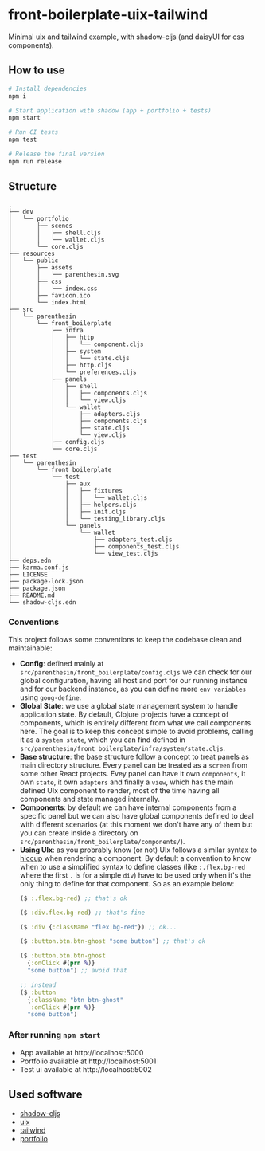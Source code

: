 # front-boilerplate-uix-tailwind 

Minimal uix and tailwind example, with shadow-cljs (and daisyUI for css components).

## How to use
```bash
# Install dependencies
npm i

# Start application with shadow (app + portfolio + tests)
npm start

# Run CI tests
npm test

# Release the final version
npm run release
```

## Structure
```
.
├── dev
│   └── portfolio
│       ├── scenes
│       │   ├── shell.cljs
│       │   └── wallet.cljs
│       └── core.cljs
├── resources
│   └── public
│       ├── assets
│       │   └── parenthesin.svg
│       ├── css
│       │   └── index.css
│       ├── favicon.ico
│       └── index.html
├── src
│   └── parenthesin
│       └── front_boilerplate
│           ├── infra
│           │   ├── http
│           │   │   └── component.cljs
│           │   ├── system
│           │   │   └── state.cljs
│           │   ├── http.cljs
│           │   └── preferences.cljs
│           ├── panels
│           │   ├── shell
│           │   │   ├── components.cljs
│           │   │   └── view.cljs
│           │   └── wallet
│           │       ├── adapters.cljs
│           │       ├── components.cljs
│           │       ├── state.cljs
│           │       └── view.cljs
│           ├── config.cljs
│           └── core.cljs
├── test
│   └── parenthesin
│       └── front_boilerplate
│           └── test
│               ├── aux
│               │   ├── fixtures
│               │   │   └── wallet.cljs
│               │   ├── helpers.cljs
│               │   ├── init.cljs
│               │   └── testing_library.cljs
│               └── panels
│                   └── wallet
│                       ├── adapters_test.cljs
│                       ├── components_test.cljs
│                       └── view_test.cljs
├── deps.edn
├── karma.conf.js
├── LICENSE
├── package-lock.json
├── package.json
├── README.md
└── shadow-cljs.edn
```

### Conventions
This project follows some conventions to keep the codebase clean and maintainable:
- **Config**: defined mainly at `src/parenthesin/front_boilerplate/config.cljs` we can check for our global configuration, having all host and port for our running instance and for our backend instance, as you can define more `env variables` using `goog-define`.
- **Global State**: we use a global state management system to handle application state. By default, Clojure projects have a concept of components, which is entirely different from what we call components here. The goal is to keep this concept simple to avoid problems, calling it as a `system state`, which you can find defined in `src/parenthesin/front_boilerplate/infra/system/state.cljs`.
- **Base structure**: the base structure follow a concept to treat panels as main directory structure. Every panel can be treated as a `screen` from some other React projects. Evey panel can have it own `components`, it own `state`, it own `adapters` and finally a `view`, which has the main defined UIx component to render, most of the time having all components and state managed internally.
- **Components**: by default we can have internal components from a specific panel but we can also have global components defined to deal with different scenarios (at this moment we don't have any of them but you can create inside a directory on `src/parenthesin/front_boilerplate/components/`).
- **Using UIx**: as you probrably know (or not) UIx follows a similar syntax to [hiccup](https://github.com/weavejester/hiccup) when rendering a component. By default a convention to know when to use a simplified syntax to define classes (like `:.flex.bg-red` where the first `.` is for a simple `div`) have to be used only when it's the only thing to define for that component. So as an example below:
    ```cljs
    ($ :.flex.bg-red) ;; that's ok

    ($ :div.flex.bg-red) ;; that's fine

    ($ :div {:className "flex bg-red"}) ;; ok...

    ($ :button.btn.btn-ghost "some button") ;; that's ok

    ($ :button.btn.btn-ghost 
      {:onClick #(prn %)}
      "some button") ;; avoid that

    ;; instead
    ($ :button
      {:className "btn btn-ghost"
       :onClick #(prn %)}
      "some button")
    ```

### After running `npm start`
- App available at http://localhost:5000
- Portfolio available at http://localhost:5001
- Test ui available at http://localhost:5002

## Used software
- [shadow-cljs](https://github.com/thheller/shadow-cljs)
- [uix](https://github.com/pitch-io/uix)
- [tailwind](https://github.com/tailwindlabs/tailwindcss)
- [portfolio](https://github.com/cjohansen/portfolio)
